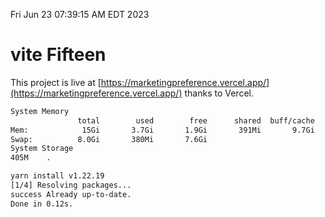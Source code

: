 Fri Jun 23 07:39:15 AM EDT 2023

# vite Fifteen


This project is live at [https://marketingpreference.vercel.app/](https://marketingpreference.vercel.app/) thanks to Vercel.

```bash
System Memory
               total        used        free      shared  buff/cache   available
Mem:            15Gi       3.7Gi       1.9Gi       391Mi       9.7Gi        10Gi
Swap:          8.0Gi       380Mi       7.6Gi
System Storage
405M	.
```
```bash
yarn install v1.22.19
[1/4] Resolving packages...
success Already up-to-date.
Done in 0.12s.
```
